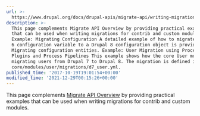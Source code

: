 ```yaml
---
url: >-
  https://www.drupal.org/docs/drupal-apis/migrate-api/writing-migrations-for-contributed-and-custom-modules
description: >-
  This page complements Migrate API Overview by providing practical examples
  that can be used when writing migrations for contrib and custom modules.
  Example: Migrating Configuration A detailed example of how to migrate a Drupal
  6 configuration variable to a Drupal 8 configuration object is provided in
  Migrating configuration entities. Example: User Migration using Process
  Plugins and Process Pipelines This example shows how the core User module is
  migrating users from Drupal 7 to Drupal 8. The migration is defined in
  core/modules/user/migrations/d7_user.yml.
published_time: '2017-10-19T19:01:54+00:00'
modified_time: '2021-12-29T00:15:26+00:00'
---
```

This page complements [Migrate API Overview](https://www.drupal.org/docs/8/api/migrate-api/migrate-api-overview) by providing practical examples that can be used when writing migrations for contrib and custom modules.